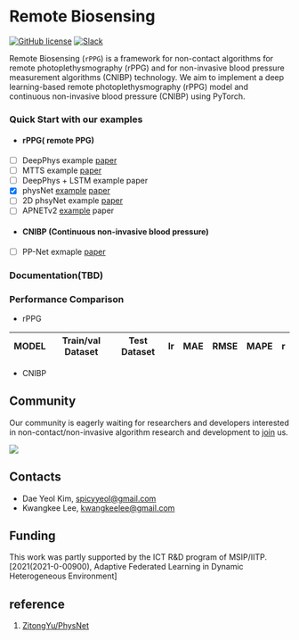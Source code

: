 # Remote Biosensing
[![GitHub license](https://img.shields.io/github/license/remotebiosensing/rppg)](https://github.com/remotebiosensing/rppg/blob/main/LICENSE)
[![Slack](https://img.shields.io/badge/Chat-Slack-red)](https://join.slack.com/t/remobebiosensing/shared_invite/zt-1u3kjfhf9-xWw_XQ8hGd7qFZymCSzUtg)

Remote Biosensing (`rPPG`) is a framework for non-contact algorithms for remote photoplethysmography (rPPG) and for non-invasive blood pressure measurement algorithms (CNIBP) technology.
We aim to implement a deep learning-based remote photoplethysmography (rPPG) model and continuous non-invasive blood pressure (CNIBP) using PyTorch.

### Quick Start with our examples
- #### rPPG( remote PPG)
- [ ] DeepPhys example [paper](https://arxiv.org/abs/1805.07888)
- [ ] MTTS example [paper](https://papers.nips.cc/paper/2020/file/e1228be46de6a0234ac22ded31417bc7-Paper.pdf)
- [ ] DeepPhys + LSTM example paper
- [x] physNet [example](https://github.com/remotebiosensing/rppg/blob/main/rppg/examples/physnet_ubfc_ubfc.py) [paper](https://arxiv.org/abs/1905.02419)
- [ ] 2D phsyNet example [paper](https://arxiv.org/abs/1905.02419)
- [ ] APNETv2 [example](https://github.com/remotebiosensing/rppg/blob/main/rppg/examples/apnetv2_ubfc_ubfc.py) paper

- #### CNIBP (Continuous non-invasive blood pressure)
- [ ] PP-Net exmaple [paper](https://ieeexplore.ieee.org/document/9082808)

### Documentation(TBD)

### Performance Comparison
- rPPG

| MODEL | Train/val Dataset | Test Dataset | lr  | MAE | RMSE | MAPE | r   |
|-------|-------------------|--------------|-----|-----|------|------|-----|

- CNIBP


[//]: # ()
[//]: # (## )

[//]: # ()
[//]: # (## Additional info)

[//]: # ()
[//]: # (#####  *  How to test  &#40;Assessment of ROI selection for facial video based rPPG&#41;)

[//]: # ()
[//]: # (- before test modify sample2.cfg&#40;./pyVHR/analysis/sample2.cfg&#41;)

[//]: # ()
[//]: # (~~~)

[//]: # ([DEFAULT])

[//]: # (''')

[//]: # (methods         = ['POS','CHROM','ICA','SSR','LGI','PBV','GREEN'] # Change Method)

[//]: # (''')

[//]: # ([VIDEO])

[//]: # (dataset     = LGI_PPGI # change dataset)

[//]: # (videodataDIR= /media/hdd1/LGGI/ # change dataset path)

[//]: # (BVPdataDIR  = /media/hdd1/LGGI/)

[//]: # (;videoIdx    = all)

[//]: # (videoIdx    = [1,2,5,6] # change test video idx)

[//]: # (detector    = media-pipe # use media-pipe, it's proposed ROI option)

[//]: # (~~~)

[//]: # ()
[//]: # (- before test, modify test suit file&#40;./pyVHR/analysis/testsuite.py&#41;, all regions one-hot mapping.)

[//]: # ()
[//]: # (~~~)

[//]: # (   ''')

[//]: # (   test for all region)

[//]: # (    ''')

[//]: # (    # tmp = bin&#40;test&#41;)

[//]: # (    # binary = '')

[//]: # (    # for i in range&#40;mask_num-len&#40;tmp[2:]&#41;&#41;:)

[//]: # (    #     binary += '0')

[//]: # (    # binary += tmp[2:])

[//]: # (    ''')

[//]: # (    test for top-5 & bot -5)

[//]: # (    ''')

[//]: # (    if test_case == 0 :)

[//]: # (        binary = '0011000000000000000100000001001')

[//]: # (    else :)

[//]: # (        binary = '0000000001100001011000000000000')

[//]: # (~~~)

[//]: # ()
[//]: # (* run _1_rppg_assesment.py)

[//]: # ()
[//]: # (* all mask information found at video.py's make_mask function &#40;./pyVHR/signals/video.py&#41;)

## Community

Our community is eagerly waiting for researchers and developers interested in non-contact/non-invasive algorithm research and development to [join](https://join.slack.com/t/remobebiosensing/shared_invite/zt-1u3kjfhf9-xWw_XQ8hGd7qFZymCSzUtg) us.

<a href="https://github.com/remotebiosensing/rppg/graphs/contributors">
  <img src="https://contrib.rocks/image?repo=remotebiosensing/rppg" />
</a>


## Contacts

- Dae Yeol Kim, spicyyeol@gmail.com  
- Kwangkee Lee, kwangkeelee@gmail.com  

## Funding

This work was partly supported by the ICT R&D program of
MSIP/IITP. [2021(2021-0-00900), Adaptive Federated Learning in Dynamic Heterogeneous Environment]

## reference

1. [ZitongYu/PhysNet](https://github.com/ZitongYu/PhysNet)
